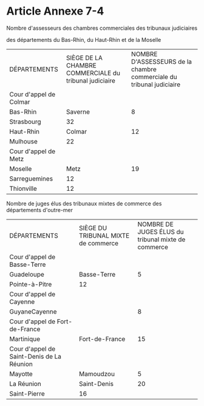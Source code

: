# Article Annexe 7-4

Nombre d'assesseurs des chambres commerciales des tribunaux judiciaires

des départements du Bas-Rhin, du Haut-Rhin et de la Moselle

|  |  |  |
| --- | --- | --- |
| DÉPARTEMENTS | SIÈGE DE LA CHAMBRE COMMERCIALE du tribunal judiciaire | NOMBRE D'ASSESSEURS de la chambre commerciale du tribunal judiciaire |
| Cour d'appel de Colmar |
| Bas-Rhin | Saverne | 8 |
| Strasbourg | 32 |
| Haut-Rhin | Colmar | 12 |
| Mulhouse | 22 |
| Cour d'appel de Metz |
| Moselle | Metz | 19 |
| Sarreguemines | 12 |
| Thionville | 12 |

Nombre de juges élus des tribunaux mixtes de commerce des départements d'outre-mer

|  |  |  |
| --- | --- | --- |
| DÉPARTEMENTS | SIÈGE DU TRIBUNAL MIXTE de commerce | NOMBRE DE JUGES ÉLUS du tribunal mixte de commerce |
| Cour d'appel de Basse-Terre |
| Guadeloupe | Basse-Terre | 5 |
| Pointe-à-Pitre | 12 |
| Cour d'appel de Cayenne |
| GuyaneCayenne |  | 8 |
| Cour d'appel de Fort-de-France |
| Martinique | Fort-de-France | 15 |
| Cour d'appel de Saint-Denis de La Réunion |
| Mayotte | Mamoudzou | 5 |
| La Réunion | Saint-Denis | 20 |
| Saint-Pierre | 16 |
